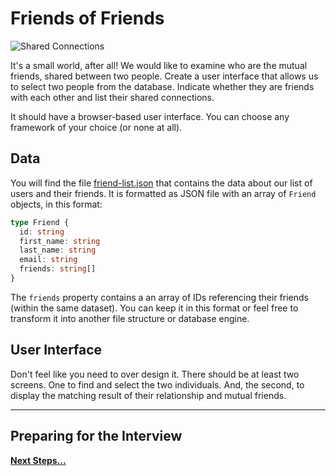 # Friends of Friends

![Shared Connections](shared-connections.png)

It's a small world, after all! We would like to examine who are the mutual friends, shared between two people. Create a user interface that allows us to select two people from the database. Indicate whether they are friends with each other and list their shared connections.

It should have a browser-based user interface. You can choose any framework of your choice (or none at all).

## Data

You will find the file [friend-list.json](friend-list.json) that contains the data about our list of users and their friends. It is formatted as JSON file with an array of `Friend` objects, in this format:

```typescript
type Friend {
  id: string
  first_name: string
  last_name: string
  email: string
  friends: string[]
}
```

The `friends` property contains a an array of IDs referencing their friends (within the same dataset). You can keep it in this format or feel free to transform it into another file structure or database engine.

## User Interface

Don't feel like you need to over design it. There should be at least two screens. One to find and select the two individuals. And, the second, to display the matching result of their relationship and mutual friends.

---

## Preparing for the Interview

**[Next Steps...](../../next-steps-real-time.md)**
